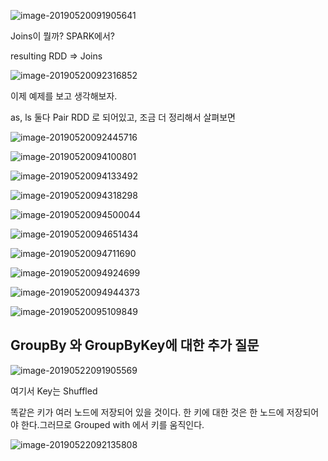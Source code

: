 

![image-20190520091905641](https://ws4.sinaimg.cn/large/006tNc79gy1g37gybn8zuj30jy0cljwm.jpg)



Joins이 뭘까? SPARK에서?

resulting RDD => Joins



![image-20190520092316852](https://ws3.sinaimg.cn/large/006tNc79gy1g37h2p7nthj30mu0cv0zg.jpg)

이제 예제를 보고 생각해보자.

as, ls 둘다 Pair RDD 로 되어있고, 조금 더 정리해서 살펴보면



![image-20190520092445716](https://ws4.sinaimg.cn/large/006tNc79gy1g37h48ffwpj30lc0dwdm4.jpg)



![image-20190520094100801](https://ws2.sinaimg.cn/large/006tNc79gy1g37hl53pvoj30s80fywla.jpg)



![image-20190520094133492](https://ws4.sinaimg.cn/large/006tNc79gy1g37hlppivqj30pv0h9gu2.jpg)



![image-20190520094318298](https://ws2.sinaimg.cn/large/006tNc79gy1g37hnirw5zj30pt0g3qaw.jpg)



![image-20190520094500044](https://ws1.sinaimg.cn/large/006tNc79gy1g37hpa07fxj30uf0hygzk.jpg)



![image-20190520094651434](https://ws4.sinaimg.cn/large/006tNc79gy1g37hr7tkyxj30qr0fmqc4.jpg)



![image-20190520094711690](https://ws1.sinaimg.cn/large/006tNc79gy1g37hrkbiv4j30vj0fg109.jpg)



![image-20190520094924699](https://ws2.sinaimg.cn/large/006tNc79gy1g37htvlv7rj30sc0i0ds9.jpg)



![image-20190520094944373](https://ws4.sinaimg.cn/large/006tNc79gy1g37hu7xhvuj30sy0i6qco.jpg)



![image-20190520095109849](https://ws2.sinaimg.cn/large/006tNc79gy1g37hvowl2cj30pj0i8gwy.jpg)



## GroupBy 와 GroupByKey에 대한 추가 질문

![image-20190522091905569](https://ws4.sinaimg.cn/large/006tNc79gy1g39s6xukhwj30ue08776i.jpg)

여기서 Key는 Shuffled

똑같은 키가 여러 노드에 저장되어 있을 것이다. 한 키에 대한 것은 한 노드에 저장되어야 한다.그러므로 Grouped with 에서 키를 움직인다.



![image-20190522092135808](https://ws2.sinaimg.cn/large/006tNc79gy1g39s9k2q6bj30ub0eeaf6.jpg)